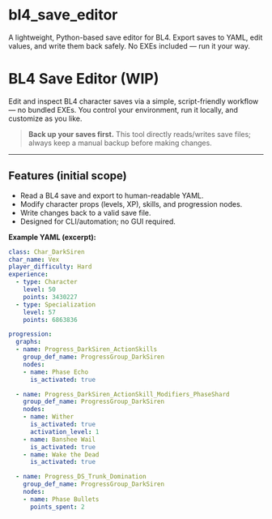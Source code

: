 # bl4_save_editor
A lightweight, Python-based save editor for BL4. Export saves to YAML, edit values, and write them back safely. No EXEs included — run it your way.

# BL4 Save Editor (WIP)

Edit and inspect BL4 character saves via a simple, script-friendly workflow — no bundled EXEs. You control your environment, run it locally, and customize as you like.

> **Back up your saves first.** This tool directly reads/writes save files; always keep a manual backup before making changes.

---

## Features (initial scope)

- Read a BL4 save and export to human-readable YAML.
- Modify character props (levels, XP), skills, and progression nodes.
- Write changes back to a valid save file.
- Designed for CLI/automation; no GUI required.

**Example YAML (excerpt):**
```yaml
class: Char_DarkSiren
char_name: Vex
player_difficulty: Hard
experience:
  - type: Character
    level: 50
    points: 3430227
  - type: Specialization
    level: 57
    points: 6863836

progression:
  graphs:
  - name: Progress_DarkSiren_ActionSkills
    group_def_name: ProgressGroup_DarkSiren
    nodes:
    - name: Phase Echo
      is_activated: true

  - name: Progress_DarkSiren_ActionSkill_Modifiers_PhaseShard
    group_def_name: ProgressGroup_DarkSiren
    nodes:
    - name: Wither
      is_activated: true
      activation_level: 1
    - name: Banshee Wail
      is_activated: true
    - name: Wake the Dead
      is_activated: true

  - name: Progress_DS_Trunk_Domination
    group_def_name: ProgressGroup_DarkSiren
    nodes:
    - name: Phase Bullets
      points_spent: 2
